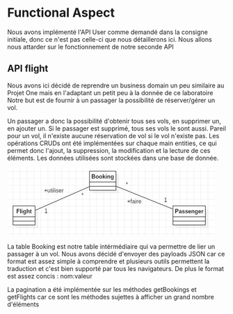 # Functional Aspect

Nous avons implémenté l'API User comme demandé dans la consigne initiale, donc ce n'est pas celle-ci que nous détaillerons ici. Nous allons nous attarder
sur le fonctionnement de notre seconde API

## API flight
Nous avons ici décidé de reprendre un business domain un peu similaire au Projet One mais en l'adaptant un petit peu à la donnée de ce laboratoire
Notre but est de fournir à un passager la possibilité de réserver/gérer un vol.

Un passager a donc la possibilité d'obtenir tous ses vols, en supprimer un, en ajouter un. Si le passager est supprimé, tous ses vols le sont aussi. Pareil pour un vol, il n'existe aucune réservation de vol si le vol n'existe pas. Les opérations CRUDs ont été implémentées sur chaque main entities, ce qui permet donc l'ajout, la suppression, la modification et la lecture de ces éléments. Les données utilisées sont stockées dans une base de donnée.

![](images/diag-api-flight.JPG)

La table Booking est notre table intérmédiaire qui va permettre de lier un passager à un vol. Nous avons décidé d'envoyer des payloads JSON car ce format est assez simple à comprendre et plusieurs outils permettent la traduction et c'est bien supporté par tous les navigateurs. De plus le format est assez concis : nom:valeur

La pagination a été implémentée sur les méthodes getBookings et getFlights car ce sont les méthodes sujettes à afficher un grand nombre d'éléments
